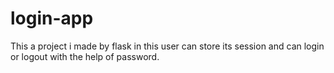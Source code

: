# login-app
This a project i made by flask in this user can store its session and can login or logout with the help of password.
